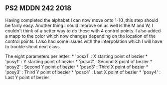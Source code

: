 ## PS2 MDDN 242 2018

Having completed the alphabet I can now move onto 1-10 ,this step should be fairly easy. Another thing I could improve on as well is the M and W, I couldn't think of a better way to do these with 4 control points. I also added a mapp to the color which now changes depending on the location of the control points.
I also had some issues with the interpolation which I will have to trouble shoot next class. 


The eight parameters per letter:
	* 'posx1' : X starting point of bezier
	* 'posy1' : Y starting point of bezier
	* 'posx2' : Second X point of bezier
	* 'posy2' : Second Y point of bezier
	* 'posx3' : Third X point of bezier
	* 'posy3' : Third Y point of bezier
	* 'posx4' : Last X point of bezier
	* 'posy4' : Last Y point of bezier